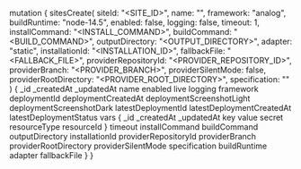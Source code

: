 mutation {
    sitesCreate(
        siteId: "<SITE_ID>",
        name: "<NAME>",
        framework: "analog",
        buildRuntime: "node-14.5",
        enabled: false,
        logging: false,
        timeout: 1,
        installCommand: "<INSTALL_COMMAND>",
        buildCommand: "<BUILD_COMMAND>",
        outputDirectory: "<OUTPUT_DIRECTORY>",
        adapter: "static",
        installationId: "<INSTALLATION_ID>",
        fallbackFile: "<FALLBACK_FILE>",
        providerRepositoryId: "<PROVIDER_REPOSITORY_ID>",
        providerBranch: "<PROVIDER_BRANCH>",
        providerSilentMode: false,
        providerRootDirectory: "<PROVIDER_ROOT_DIRECTORY>",
        specification: ""
    ) {
        _id
        _createdAt
        _updatedAt
        name
        enabled
        live
        logging
        framework
        deploymentId
        deploymentCreatedAt
        deploymentScreenshotLight
        deploymentScreenshotDark
        latestDeploymentId
        latestDeploymentCreatedAt
        latestDeploymentStatus
        vars {
            _id
            _createdAt
            _updatedAt
            key
            value
            secret
            resourceType
            resourceId
        }
        timeout
        installCommand
        buildCommand
        outputDirectory
        installationId
        providerRepositoryId
        providerBranch
        providerRootDirectory
        providerSilentMode
        specification
        buildRuntime
        adapter
        fallbackFile
    }
}
